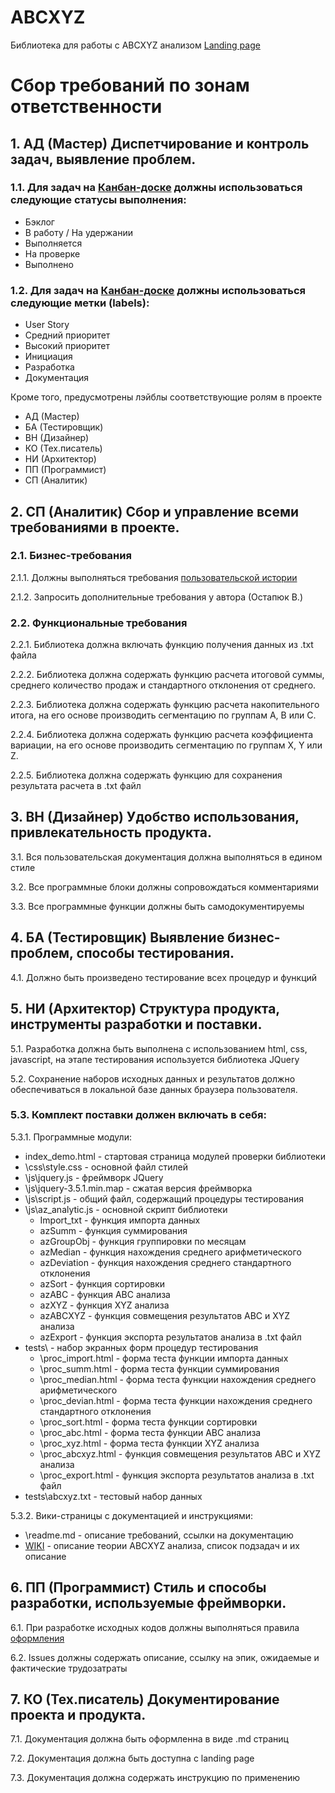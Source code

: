 # ABCXYZ
Библиотека для работы с ABCXYZ анализом [Landing page](http://htmlpreview.github.io/?https://github.com/PQlavka/stankin-SCRYAM/blob/main/index_demo.html)

# Сбор требований по зонам ответственности

## 1. АД (Мастер) Диспетчирование и контроль задач, выявление проблем.

### 1.1. Для задач на [Канбан-доске](https://github.com/PQlavka/stankin-SCRYAM/projects/1) должны использоваться следующие статусы выполнения: 
* Бэклог
* В работу / На удержании
* Выполняется
* На проверке
* Выполнено

### 1.2. Для задач на [Канбан-доске](https://github.com/PQlavka/stankin-SCRYAM/projects/1) должны использоваться следующие метки (labels):
* User Story
* Средний приоритет
* Высокий приоритет
* Инициация
* Разработка
* Документация

Кроме того, предусмотрены лэйблы соответствующие ролям в проекте

* АД (Мастер)
* БА (Тестировщик)
* ВН (Дизайнер)
* КО (Тех.писатель)
* НИ (Архитектор)
* ПП (Программист)
* СП (Аналитик)

## 2. СП (Аналитик) Сбор и управление всеми требованиями в проекте.

### 2.1. Бизнес-требования

2.1.1. Должны выполняться требования [пользовательской истории](https://github.com/PQlavka/stankin-SCRYAM/issues/10)

2.1.2. Запросить дополнительные требования у автора (Остапюк В.)

### 2.2. Функциональные требования

2.2.1. Библиотека должна включать функцию получения данных из .txt файла

2.2.2. Библиотека должна содержать функцию расчета итоговой суммы, среднего количество продаж и cтандартного отклонения от среднего.

2.2.3. Библиотека должна содержать функцию расчета накопительного итога, на его основе производить сегментацию по группам А, В или С.

2.2.4. Библиотека должна содержать функцию расчета коэффициента вариации, на его основе производить сегментацию по группам X, Y или Z.

2.2.5. Библиотека должна содержать функцию для сохранения результата расчета в .txt файл

## 3. ВН (Дизайнер) Удобство использования, привлекательность продукта.

3.1. Вся пользовательская документация должна выполняться в едином стиле

3.2. Все программные блоки должны сопровождаться комментариями

3.3. Все программные функции должны быть самодокументируемы

## 4. БА (Тестировщик) Выявление бизнес-проблем, способы тестирования.

4.1. Должно быть произведено тестирование всех процедур и функций

## 5. НИ (Архитектор) Структура продукта, инструменты разработки и поставки.

5.1. Разработка должна быть выполнена с использованием html, css, javascript, на этапе тестирования используется библиотека JQuery

5.2. Сохранение наборов исходных данных и результатов должно обеспечиваться в локальной базе данных браузера пользователя.

### 5.3. Комплект поставки должен включать в себя:

5.3.1. Программные модули:
* index_demo.html - стартовая страница модулей проверки библиотеки
* \css\style.css - основной файл стилей
* \js\jquery.js - фреймворк JQuery
* \js\jquery-3.5.1.min.map - сжатая версия фреймворка
* \js\script.js - общий файл, содержащий процедуры тестирования
* \js\az_analytic.js - основной скрипт библиотеки
  * Import_txt - функция импорта данных
  * azSumm - функция суммирования
  * azGroupObj - функция группировки по месяцам
  * azMedian - функция нахождения среднего арифметического
  * azDeviation - функция нахождения среднего стандартного отклонения
  * azSort - функция сортировки
  * azABC - функция ABC анализа
  * azXYZ - функция XYZ анализа
  * azABCXYZ - функция совмещения результатов ABC и XYZ анализа
  * azExport - функция экспорта результатов анализа в .txt файл
* tests\ - набор экранных форм процедур тестирования
  * \proc_import.html - форма теста функции импорта данных
  * \proc_summ.html - форма теста функции суммирования
  * \proc_median.html - форма теста функции нахождения среднего арифметического
  * \proc_devian.html - форма теста функции нахождения среднего стандартного отклонения
  * \proc_sort.html - форма теста функции сортировки
  * \proc_abc.html - форма теста функции ABC анализа
  * \proc_xyz.html - форма теста функции XYZ анализа
  * \proc_abcxyz.html - функция совмещения результатов ABC и XYZ анализа
  * \proc_export.html - функция экспорта результатов анализа в .txt файл
* tests\abcxyz.txt - тестовый набор данных

5.3.2. Вики-страницы с документацией и инструкциями:
- \readme.md - описание требований, ссылки на документацию
- [WIKI](https://github.com/PQlavka/stankin-SCRYAM/wiki) - описание теории ABCXYZ анализа, список подзадач и их описание

## 6. ПП (Программист) Стиль и способы разработки, используемые фреймворки.

6.1. При разработке исходных кодов должны выполняться правила [оформления](https://learn.javascript.ru/coding-style)

6.2. Issues должны содержать описание, ссылку на эпик, ожидаемые и фактические трудозатраты

## 7. КО (Тех.писатель) Документирование проекта и продукта.

7.1. Документация должна быть оформленна в виде .md страниц

7.2. Документация должна быть доступна с landing page

7.3. Документация должна содержать инструкцию по применению

